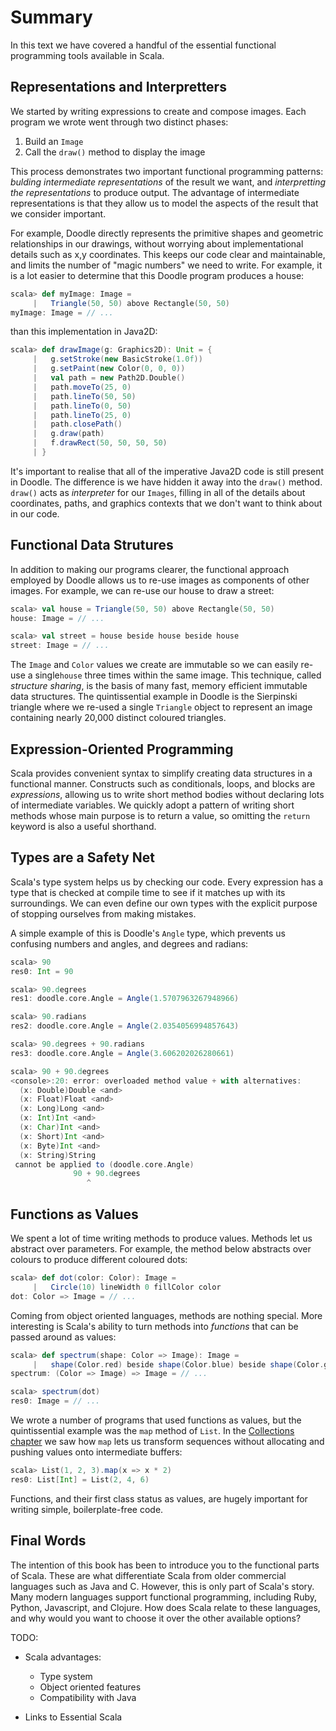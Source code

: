 # Summary

In this text we have covered a handful of the essential
functional programming tools available in Scala.

## Representations and Interpretters

We started by writing expressions to create and compose images.
Each program we wrote went through two distinct phases:

 1. Build an `Image`
 2. Call the `draw()` method to display the image

This process demonstrates two important functional programming patterns:
*bulding intermediate representations* of the result we want,
and *interpretting the representations* to produce output.
The advantage of intermediate representations is that they allow
us to model the aspects of the result that we consider important.

For example, Doodle directly represents the primitive shapes
and geometric relationships in our drawings,
without worrying about implementational details such as x,y coordinates.
This keeps our code clear and maintainable,
and limits the number of "magic numbers" we need to write.
For example, it is a lot easier to determine
that this Doodle program produces a house:

~~~ scala
scala> def myImage: Image =
     |   Triangle(50, 50) above Rectangle(50, 50)
myImage: Image = // ...
~~~

than this implementation in Java2D:

~~~ scala
scala> def drawImage(g: Graphics2D): Unit = {
     |   g.setStroke(new BasicStroke(1.0f))
     |   g.setPaint(new Color(0, 0, 0))
     |   val path = new Path2D.Double()
     |   path.moveTo(25, 0)
     |   path.lineTo(50, 50)
     |   path.lineTo(0, 50)
     |   path.lineTo(25, 0)
     |   path.closePath()
     |   g.draw(path)
     |   f.drawRect(50, 50, 50, 50)
     | }
~~~

It's important to realise that all of the imperative Java2D
code is still present in Doodle.
The difference is we have hidden it away into the `draw()` method.
`draw()` acts as *interpreter* for our `Images`,
filling in all of the details about coordinates, paths,
and graphics contexts that we don't want to think about in our code.

## Functional Data Strutures

In addition to making our programs clearer,
the functional approach employed by Doodle
allows us to re-use images as components of other images.
For example, we can re-use our house to draw a street:

~~~ scala
scala> val house = Triangle(50, 50) above Rectangle(50, 50)
house: Image = // ...

scala> val street = house beside house beside house
street: Image = // ...
~~~

The `Image` and `Color` values we create are immutable
so we can easily re-use a single`house` three times within the same image.
This technique, called *structure sharing*,
is the basis of many fast, memory efficient immutable data structures.
The quintissential example in Doodle is the Sierpinski triangle
where we re-used a single `Triangle` object to represent an image
containing nearly 20,000 distinct coloured triangles.

## Expression-Oriented Programming

Scala provides convenient syntax to simplify
creating data structures in a functional manner.
Constructs such as conditionals, loops, and blocks are *expressions*,
allowing us to write short method bodies without
declaring lots of intermediate variables.
We quickly adopt a pattern of writing short methods
whose main purpose is to return a value,
so omitting the `return` keyword is also a useful shorthand.

## Types are a Safety Net

Scala's type system helps us by checking our code.
Every expression has a type that is checked at compile time
to see if it matches up with its surroundings.
We can even define our own types with the explicit purpose
of stopping ourselves from making mistakes.

A simple example of this is Doodle's `Angle` type,
which prevents us confusing numbers and angles,
and degrees and radians:

~~~ scala
scala> 90
res0: Int = 90

scala> 90.degrees
res1: doodle.core.Angle = Angle(1.5707963267948966)

scala> 90.radians
res2: doodle.core.Angle = Angle(2.0354056994857643)

scala> 90.degrees + 90.radians
res3: doodle.core.Angle = Angle(3.606202026280661)

scala> 90 + 90.degrees
<console>:20: error: overloaded method value + with alternatives:
  (x: Double)Double <and>
  (x: Float)Float <and>
  (x: Long)Long <and>
  (x: Int)Int <and>
  (x: Char)Int <and>
  (x: Short)Int <and>
  (x: Byte)Int <and>
  (x: String)String
 cannot be applied to (doodle.core.Angle)
              90 + 90.degrees
                 ^
~~~

## Functions as Values

We spent a lot of time writing methods to produce values.
Methods let us abstract over parameters.
For example, the method below abstracts over colours
to produce different coloured dots:

~~~ scala
scala> def dot(color: Color): Image =
     |   Circle(10) lineWidth 0 fillColor color
dot: Color => Image = // ...
~~~

Coming from object oriented languages,
methods are nothing special.
More interesting is Scala's ability to turn methods into *functions*
that can be passed around as values:

~~~ scala
scala> def spectrum(shape: Color => Image): Image =
     |   shape(Color.red) beside shape(Color.blue) beside shape(Color.green)
spectrum: (Color => Image) => Image = // ...

scala> spectrum(dot)
res0: Image = // ...
~~~

We wrote a number of programs that used functions as values,
but the quintissential example was the `map` method of `List`.
In the [Collections chapter](#collections) we saw
how `map` lets us transform sequences without allocating
and pushing values onto intermediate buffers:

~~~ scala
scala> List(1, 2, 3).map(x => x * 2)
res0: List[Int] = List(2, 4, 6)
~~~

Functions, and their first class status as values,
are hugely important for writing simple, boilerplate-free code.

## Final Words

The intention of this book has been to introduce you
to the functional parts of Scala.
These are what differentiate Scala from
older commercial languages such as Java and C.
However, this is only part of Scala's story.
Many modern languages support functional programming,
including Ruby, Python, Javascript, and Clojure.
How does Scala relate to these languages,
and why would you want to choose it over
the other available options?

TODO:

 - Scala advantages:
    - Type system
    - Object oriented features
    - Compatibility with Java

 - Links to Essential Scala